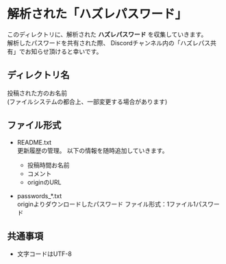 # 解析された「**ハズレパスワード**」
このディレクトリに、解析された **ハズレパスワード** を収集していきます。  
解析したパスワードを共有された際、 Discordチャンネル内の「ハズレパス共有」でお知らせ頂けると幸いです。

## ディレクトリ名
投稿された方のお名前  
(ファイルシステムの都合上、一部変更する場合があります)

## ファイル形式
- README.txt  
更新履歴の管理。
以下の情報を随時追加していきます。  
  - 投稿時間お名前
  - コメント
  - originのURL

- passwords_*.txt  
originよりダウンロードしたパスワード
ファイル形式：1ファイル1パスワード

## 共通事項
- 文字コードはUTF-8